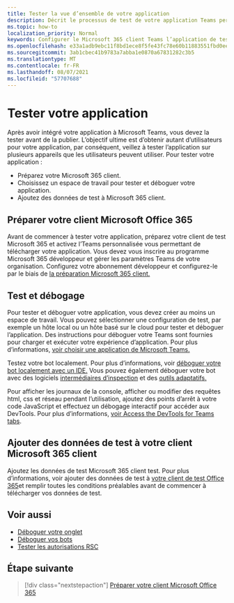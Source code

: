 ```yaml
---
title: Tester la vue d’ensemble de votre application
description: Décrit le processus de test de votre application Teams personnalisée dans Microsoft 365
ms.topic: how-to
localization_priority: Normal
keywords: Configurer le Microsoft 365 client Teams l’application de test de téléchargement
ms.openlocfilehash: e33a1adb9ebc11f8bd1ece8f5fe43fc78e60b11883551fbd0ee3dfae237737cf
ms.sourcegitcommit: 3ab1cbec41b9783a7abba1e0870a67831282c3b5
ms.translationtype: MT
ms.contentlocale: fr-FR
ms.lasthandoff: 08/07/2021
ms.locfileid: "57707688"
---
```

# <a name="test-your-app"></a>Tester votre application

Après avoir intégré votre application à Microsoft Teams, vous devez la tester avant de la publier. L’objectif ultime est d’obtenir autant d’utilisateurs pour votre application, par conséquent, veillez à tester l’application sur plusieurs appareils que les utilisateurs peuvent utiliser. Pour tester votre application :

* Préparez votre Microsoft 365 client.
* Choisissez un espace de travail pour tester et déboguer votre application.
* Ajoutez des données de test à Microsoft 365 client.

## <a name="prepare-your-microsoft-365-tenant"></a>Préparer votre client Microsoft Office 365

Avant de commencer à tester votre application, préparez votre client de test Microsoft 365 et activez l’Teams personnalisée vous permettant de télécharger votre application. Vous devez vous inscrire au programme Microsoft 365 développeur et gérer les paramètres Teams de votre organisation. Configurez votre abonnement développeur et configurez-le par le biais de [la préparation Microsoft 365 client.](~/concepts/build-and-test/prepare-your-o365-tenant.md)

## <a name="test-and-debug"></a>Test et débogage

Pour tester et déboguer votre application, vous devez créer au moins un espace de travail. Vous pouvez sélectionner une configuration de test, par exemple un hôte local ou un hôte basé sur le cloud pour tester et déboguer l’application. Des instructions pour déboguer votre Teams sont fournies pour charger et exécuter votre expérience d’application. Pour plus d’informations, [voir choisir une application de Microsoft Teams.](~/concepts/build-and-test/debug.md)

Testez votre bot localement. Pour plus d’informations, voir [déboguer votre bot localement avec un IDE.](~/bots/how-to/debug/locally-with-an-ide.md) Vous pouvez également déboguer votre bot avec des logiciels [intermédiaires d’inspection](/azure/bot-service/bot-service-debug-inspection-middleware?view=azure-bot-service-4.0&tabs=csharp&preserve-view=true) et des [outils adaptatifs.](/azure/bot-service/bot-service-debug-adaptive-tools?view=azure-bot-service-4.0&preserve-view=true) 

Pour afficher les journaux de la console, afficher ou modifier des requêtes html, css et réseau pendant l’utilisation, ajoutez des points d’arrêt à votre code JavaScript et effectuez un débogage interactif pour accéder aux DevTools. Pour plus d’informations, [voir Access the DevTools for Teams tabs](~/tabs/how-to/developer-tools.md). 

## <a name="add-test-data-to-your-microsoft-365-tenant"></a>Ajouter des données de test à votre client Microsoft 365 client

Ajoutez les données de test Microsoft 365 client test. Pour plus d’informations, voir ajouter des données de test à [votre client de test Office 365](~/concepts/build-and-test/test-data.md)et remplir toutes les conditions préalables avant de commencer à télécharger vos données de test.

## <a name="see-also"></a>Voir aussi

* [Déboguer votre onglet](~/tabs/how-to/developer-tools.md)
* [Déboguer vos bots](~/bots/how-to/debug/locally-with-an-ide.md)
* [Tester les autorisations RSC](~/graph-api/rsc/test-resource-specific-consent.md)

## <a name="next-step"></a>Étape suivante

> [!div class="nextstepaction"]
> [Préparer votre client Microsoft Office 365](~/concepts/build-and-test/prepare-your-o365-tenant.md)
